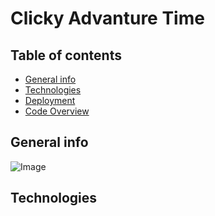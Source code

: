 # Clicky Advanture Time

## Table of contents

- [General info](#general-info)
- [Technologies](#Technologies)
- [Deployment](#Deployment)
- [Code Overview](#Code-Overview)

## General info

![Image]()

## Technologies
